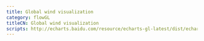 ```yaml
---
title: Global wind visualization
category: flowGL
titleCN: Global wind visualization
scripts: http://echarts.baidu.com/resource/echarts-gl-latest/dist/echarts-gl.min.js,https://api.map.baidu.com/api?v=2.0&ak=KOmVjPVUAey1G2E8zNhPiuQ6QiEmAwZu&__ec_v__=20190126,/dep/echarts/latest/extension/bmap.min.js
---
```


